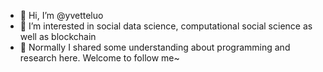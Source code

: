 - 👋 Hi, I’m @yvetteluo
- 🌱 I’m interested in social data science, computational social science as well as blockchain
- 👀 Normally I shared some understanding about programming and research here. Welcome to follow me~

<!---
nanadontstudy/nanadontstudy is a ✨ special ✨ repository because its `README.md` (this file) appears on your GitHub profile.
You can click the Preview link to take a look at your changes.
--->
